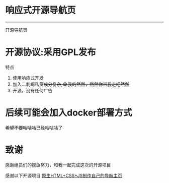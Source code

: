 # 响应式开源导航页
---
开源导航页
# 开源协议:采用GPL发布
特点
1. 使用响应式开发
2. 加入二刺螈私货~~成分复杂,😭我的然然，然然你带我走吧然然~~
3. 开源。没有任何广告
# 后续可能会加入docker部署方式
~~希望不要咕咕咕~~已经咕咕咕了

# 致谢
感谢组员们的~~摸鱼~~努力，和我一起完成这次的开源项目

感谢以下开源项目
[原生HTML+CSS+JS制作自己的导航主页](https://blog.csdn.net/weixin_44009656/article/details/124701079?app_version=5.9.0&code=app_1562916241&csdn_share_tail=%7B%22type%22%3A%22blog%22%2C%22rType%22%3A%22article%22%2C%22rId%22%3A%22124701079%22%2C%22source%22%3A%22Ahawrw%22%7D&uLinkId=usr1mkqgl919blen)